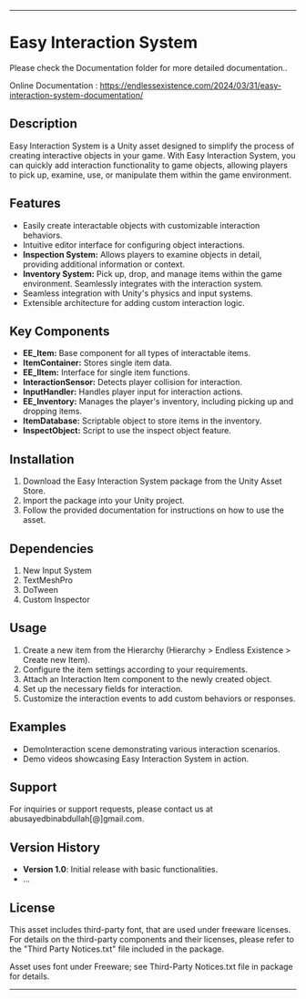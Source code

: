 
---

# Easy Interaction System

Please check the Documentation folder for more detailed documentation..

Online Documentation : https://endlessexistence.com/2024/03/31/easy-interaction-system-documentation/


## Description

Easy Interaction System is a Unity asset designed to simplify the process of creating interactive objects in your game. With Easy Interaction System, you can quickly add interaction functionality to game objects, allowing players to pick up, examine, use, or manipulate them within the game environment.

## Features

- Easily create interactable objects with customizable interaction behaviors.
- Intuitive editor interface for configuring object interactions.
- **Inspection System:** Allows players to examine objects in detail, providing additional information or context.
- **Inventory System:** Pick up, drop, and manage items within the game environment. Seamlessly integrates with the interaction system.
- Seamless integration with Unity's physics and input systems.
- Extensible architecture for adding custom interaction logic.

## Key Components

- **EE_Item:** Base component for all types of interactable items.
- **ItemContainer:** Stores single item data.
- **EE_IItem:** Interface for single item functions.
- **InteractionSensor:** Detects player collision for interaction.
- **InputHandler:** Handles player input for interaction actions.
- **EE_Inventory:** Manages the player's inventory, including picking up and dropping items.
- **ItemDatabase:** Scriptable object to store items in the inventory.
- **InspectObject:** Script to use the inspect object feature.

## Installation

1. Download the Easy Interaction System package from the Unity Asset Store.
2. Import the package into your Unity project.
3. Follow the provided documentation for instructions on how to use the asset.

## Dependencies

1. New Input System
2. TextMeshPro
3. DoTween
4. Custom Inspector

## Usage

1. Create a new item from the Hierarchy (Hierarchy > Endless Existence > Create new Item).
2. Configure the item settings according to your requirements.
3. Attach an Interaction Item component to the newly created object.
4. Set up the necessary fields for interaction.
5. Customize the interaction events to add custom behaviors or responses.

## Examples

- DemoInteraction scene demonstrating various interaction scenarios.
- Demo videos showcasing Easy Interaction System in action.

## Support

For inquiries or support requests, please contact us at abusayedbinabdullah[@]gmail.com.

## Version History

- **Version 1.0**: Initial release with basic functionalities.
- ...

## License

This asset includes third-party font, that are used under freeware licenses.
For details on the third-party components and their licenses, please refer to the "Third Party Notices.txt" file included in the package.

Asset uses font under Freeware; see Third-Party Notices.txt file in package for details.

---
